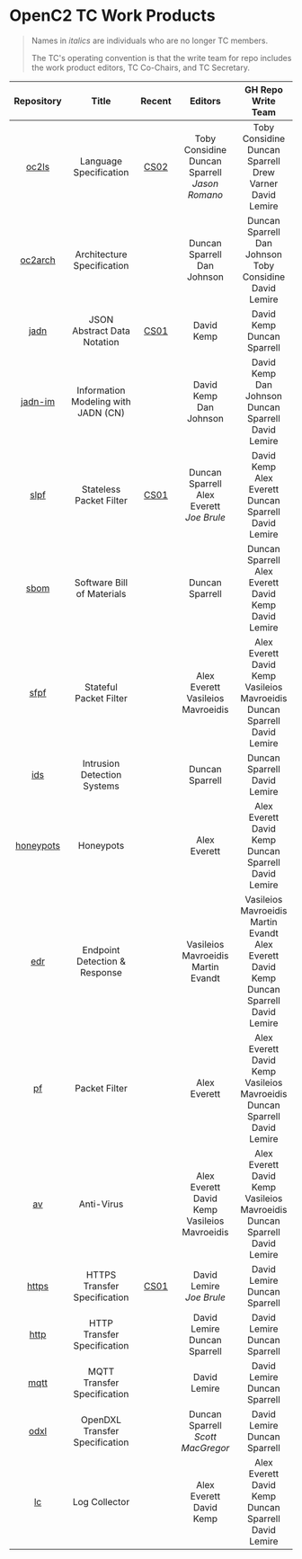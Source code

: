 # OpenC2 TC Work Products

> Names in _italics_ are individuals who are no longer TC members.
> 
> The TC's operating convention is that the write team for repo includes the work product editors, TC Co-Chairs, and TC Secretary.

| Repository | Title | Recent | Editors | GH Repo<br>Write Team |
|:---:|:----:|:-----:|:----:|:-----:|
| [oc2ls](https://github.com/oasis-tcs/openc2-oc2ls) | Language Specification | [CS02](https://docs.oasis-open.org/openc2/oc2ls/v1.0/oc2ls-v1.0.html) | Toby Considine<br>Duncan Sparrell<br>_Jason Romano_ | Toby Considine<br>Duncan Sparrell<br>Drew Varner<br>David Lemire |
| [oc2arch](https://github.com/oasis-tcs/oc2arch) | Architecture Specification | | Duncan Sparrell<br>Dan Johnson | Duncan Sparrell<br>Dan Johnson<br>Toby Considine<br>David Lemire |
| [jadn](https://github.com/oasis-tcs/openc2-jadn) | JSON Abstract Data Notation | [CS01](https://docs.oasis-open.org/openc2/jadn/v1.0/cs01/jadn-v1.0-cs01.html) | David Kemp | David Kemp<br>Duncan Sparrell |
| [jadn-im](https://github.com/oasis-tcs/openc2-jadn-im) | Information Modeling with JADN (CN) | | David Kemp<br>Dan Johnson | David Kemp<br>Dan Johnson<br>Duncan Sparrell<br>David Lemire |
| [slpf](https://github.com/oasis-tcs/openc2-apsc-stateless-packet-filter) | Stateless Packet Filter | [CS01](https://docs.oasis-open.org/openc2/oc2slpf/v1.0/oc2slpf-v1.0.html) | Duncan Sparrell<br>Alex Everett<br>_Joe Brule_ | David Kemp<br>Alex Everett<br>Duncan Sparrell<br>David Lemire |
| [sbom](https://github.com/oasis-tcs/openc2-ap-sbom) | Software Bill of Materials | | Duncan Sparrell | Duncan Sparrell<br>Alex Everett<br>David Kemp<br>David Lemire |
| [sfpf](https://github.com/oasis-tcs/openc2-ap-sfpf) | Stateful Packet Filter | | Alex Everett<br>Vasileios Mavroeidis | Alex Everett<br>David Kemp<br>Vasileios Mavroeidis<br>Duncan Sparrell<br>David Lemire |
| [ids](https://github.com/oasis-tcs/openc2-ap-ids) | Intrusion Detection Systems | | Duncan Sparrell | Duncan Sparrell<br>David Lemire |
| [honeypots](https://github.com/oasis-tcs/openc2-ap-honeypots) | Honeypots | | Alex Everett | Alex Everett<br>David Kemp<br>Duncan Sparrell<br>David Lemire |
| [edr](https://github.com/oasis-tcs/openc2-ap-edr) | Endpoint Detection & Response | | Vasileios Mavroeidis<br>Martin Evandt | Vasileios Mavroeidis<br>Martin Evandt<br>Alex Everett<br>David Kemp<br>Duncan Sparrell<br>David Lemire |
| [pf](https://github.com/oasis-tcs/openc2-ap-pf) | Packet Filter | | Alex Everett | Alex Everett<br>David Kemp<br>Vasileios Mavroeidis<br>Duncan Sparrell<br>David Lemire |
| [av](https://github.com/oasis-tcs/openc2-ap-av) | Anti-Virus | | Alex Everett<br>David Kemp<br>Vasileios Mavroeidis | Alex Everett<br>David Kemp<br>Vasileios Mavroeidis<br>Duncan Sparrell<br>David Lemire |
| [https](https://github.com/oasis-tcs/openc2-impl-https) | HTTPS Transfer Specification | [CS01](https://docs.oasis-open.org/openc2/open-impl-https/v1.0/open-impl-https-v1.0.html) | David Lemire<br>_Joe Brule_ | David Lemire<br>Duncan Sparrell |
| [http](https://github.com/oasis-tcs/openc2-transf-http) | HTTP Transfer Specification | | David Lemire<br>Duncan Sparrell | David Lemire<br>Duncan Sparrell |
| [mqtt](https://github.com/oasis-tcs/openc2-transf-mqtt) | MQTT Transfer Specification | | David Lemire | David Lemire<br>Duncan Sparrell |
| [odxl](https://github.com/oasis-tcs/openc2-transf-odxl) | OpenDXL Transfer Specification | | Duncan Sparrell<br>_Scott MacGregor_ | David Lemire<br>Duncan Sparrell |
| [lc](https://github.com/oasis-tcs/openc2-ap-lc) | Log Collector | | Alex Everett<br>David Kemp | Alex Everett<br>David Kemp<br>Duncan Sparrell<br>David Lemire |


